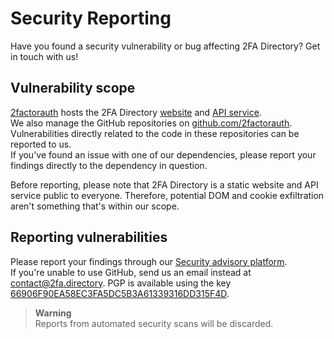# Security Reporting

Have you found a security vulnerability or bug affecting 2FA Directory?
Get in touch with us!

## Vulnerability scope

[2factorauth][about] hosts the 2FA Directory [website][website]
and [API service][api].  
We also manage the GitHub repositories on [github.com/2factorauth][github]. Vulnerabilities
directly related to the code in these repositories can be reported to us.  
If you've found an issue with one of our dependencies, please report your findings directly to the dependency in
question.

Before reporting, please note that 2FA Directory is a static website and API service public to everyone.
Therefore, potential DOM and cookie exfiltration aren't something that's within our scope.

## Reporting vulnerabilities

Please report your findings through our [Security advisory platform][advisory].  
If you're unable to use GitHub, send us an email instead at <a href="mailto:contact@2fa.directory">contact@2fa.directory</a>.
PGP is available using the key [66906F90EA58EC3FA5DC5B3A61339316DD315F4D][pgp].

> **Warning**  
> Reports from automated security scans will be discarded.

[about]: https://2fa.directory/about/
[advisory]: https://github.com/2factorauth/twofactorauth/security/advisories/new
[api]: https://2fa.directory/api/
[github]: https://github.com/2factorauth
[pgp]: https://keys.openpgp.org/vks/v1/by-fingerprint/66906F90EA58EC3FA5DC5B3A61339316DD315F4D
[website]: https://2fa.directory/
